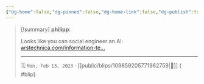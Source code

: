 ```yaml
---
{"dg-home":false,"dg-pinned":false,"dg-home-link":false,"dg-publish":true,"type":"blip","disabled rules":["yaml-title","yaml-title-alias","file-name-heading"],"title":"philipp on mastodon @ 2023-02-13","created-date":"2023-02-13T20:00:47","id":109859205771962750,"updated-date":"2025-05-02T08:50:43","dg-path":"blips/109859205771962759.md","permalink":"/blips/109859205771962759/","dgPassFrontmatter":true,"created":"2023-02-13T20:00:47","updated":"2025-05-02T08:50:43"}
---
```


> [!summary] **philipp**:
>
> Looks like you can social engineer an AI: [arstechnica.com/information-te…](https://arstechnica.com/information-technology/2023/02/ai-powered-bing-chat-spills-its-secrets-via-prompt-injection-attack/)
> - - -
>
> 🗓️ `Mon, Feb 13, 2023` · [[public/blips/109859205771962759\|🔗]]
{ #blip}

